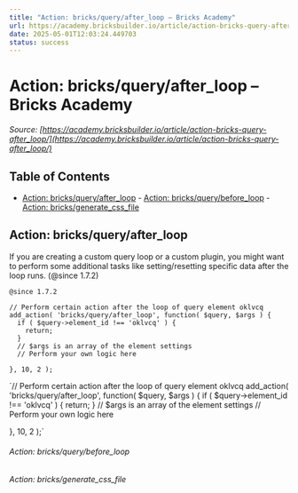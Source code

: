 ```yaml
---
title: "Action: bricks/query/after_loop – Bricks Academy"
url: https://academy.bricksbuilder.io/article/action-bricks-query-after_loop/
date: 2025-05-01T12:03:24.449703
status: success
---
```


# Action: bricks/query/after_loop – Bricks Academy

*Source: [https://academy.bricksbuilder.io/article/action-bricks-query-after_loop/](https://academy.bricksbuilder.io/article/action-bricks-query-after_loop/)*

## Table of Contents

- [Action: bricks/query/after_loop](#action-bricksqueryafterloop)
        - [Action: bricks/query/before_loop](#action-bricksquerybeforeloop)
        - [Action: bricks/generate_css_file](#action-bricksgeneratecssfile)

## Action: bricks/query/after_loop

If you are creating a custom query loop or a custom plugin, you might want to perform some additional tasks like setting/resetting specific data after the loop runs. (@since 1.7.2)

`@since 1.7.2`

```
// Perform certain action after the loop of query element oklvcq
add_action( 'bricks/query/after_loop', function( $query, $args ) {
  if ( $query->element_id !== 'oklvcq' ) {
    return;
  }
  // $args is an array of the element settings
  // Perform your own logic here

}, 10, 2 );
```

`// Perform certain action after the loop of query element oklvcq
add_action( 'bricks/query/after_loop', function( $query, $args ) {
  if ( $query->element_id !== 'oklvcq' ) {
    return;
  }
  // $args is an array of the element settings
  // Perform your own logic here

}, 10, 2 );`

###### Action: bricks/query/before_loop

###### Action: bricks/generate_css_file

